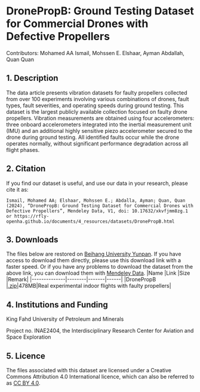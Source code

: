 # DronePropB: Ground Testing Dataset for Commercial Drones with Defective Propellers

Contributors:
Mohamed AA Ismail, Mohssen E. Elshaar, Ayman Abdallah, Quan Quan

## 1. Description

The data article presents vibration datasets for faulty propellers collected from over 100 experiments involving various combinations of drones, fault types, fault severities, and operating speeds during ground testing. This dataset is the largest publicly available collection focused on faulty drone propellers. Vibration measurements are obtained using four accelerometers: three onboard accelerometers integrated into the inertial measurement unit (IMU) and an additional highly sensitive piezo accelerometer secured to the drone during ground testing. All identified faults occur while the drone operates normally, without significant performance degradation across all flight phases.

## 2. Citation
If you find our dataset is useful, and use our data in your research, please cite it as:
```
Ismail, Mohamed AA; Elshaar, Mohssen E.; Abdalla, Ayman; Quan, Quan (2024), “DronePropB: Ground Testing Dataset for Commercial Drones with Defective Propellers”, Mendeley Data, V1, doi: 10.17632/xkvfjmm8zg.1  or https://rfly-openha.github.io/documents/4_resources/datasets/DronePropB.html
```

## 3. Downloads
The files below are restored on [Beihang University Yunpan](https://bhpan.buaa.edu.cn/link/AADDCA6B333A064905A3C49ACD465AC5AC). If you have access to download them directly, please use this download link with a faster speed. Or if you have any problems to download the dataset from the above link, you can download them with [Mendeley Data](https://data.mendeley.com/datasets/xkvfjmm8zg/1).
|Name          |Link    |Size   |Remark|
|--------------|--------|-------|------|
|DronePropB    |[.zip](https://bhpan.buaa.edu.cn/link/AA08E191F0A4814C34964F5A630AB2D4E9)|478MB|Real experimental indoor flights with faulty propellers|

## 4. Institutions and Funding
King Fahd University of Petroleum and Minerals

Project no. INAE2404, the Interdisciplinary Research Center for Aviation and Space Exploration

## 5. Licence
The files associated with this dataset are licensed under a Creative Commons Attribution 4.0 International licence, which can also be referred to as [CC BY 4.0](https://creativecommons.org/licenses/by/4.0/).
